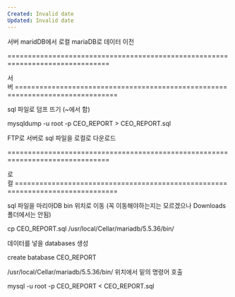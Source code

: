 ```yaml
---
Created: Invalid date
Updated: Invalid date
---
```

서버 maridDB에서 로컬 mariaDB로 데이터 이전

===============================================================================

서버 ===============================================================================

sql 파일로 덤프 뜨기 (~에서 함)

mysqldump -u root -p CEO_REPORT > CEO_REPORT.sql

FTP로 서버로 sql 파일을 로컬로 다운로드

===============================================================================

로컬 ===============================================================================

sql 파일을 마리아DB bin 위치로 이동 (꼭 이동해야하는지는 모르겠으나 Downloads 폴더에서는 안됨)

cp CEO_REPORT.sql /usr/local/Cellar/mariadb/5.5.36/bin/

데이터를 넣을 databases 생성

create batabase CEO_REPORT

/usr/local/Cellar/mariadb/5.5.36/bin/ 위치에서 밑의 명령어 호출

mysql -u root -p CEO_REPORT < CEO_REPORT.sql
